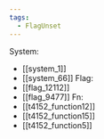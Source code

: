 ```yaml
---
tags:
  - FlagUnset
---
```

System:
- [[system_1]]
- [[system_66]]
Flag:
- [[flag_12112]]
- [[flag_9477]]
Fn:
- [[t4152_function12]]
- [[t4152_function15]]
- [[t4152_function5]]
